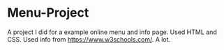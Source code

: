 # Menu-Project
A project I did for a example online menu and info page. Used HTML and CSS. Used info from https://www.w3schools.com/. A lot.
